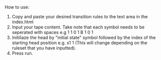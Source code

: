 How to use:

1. Copy and paste your desired transition rules to the text area in the index.html
2. Input your tape content. Take note that each symbol needs to be seperated with spaces e.g 1 1 0 1 B 1 0 1
3. Initiliaze the head by "initial state" symbol followed by the index of the starting head position e.g. s1 1 (This will change depending on the ruleset that you have inputted).
4. Press run.
